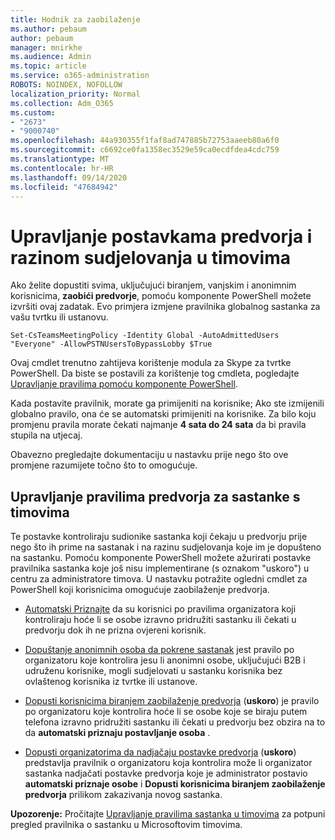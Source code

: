 ```yaml
---
title: Hodnik za zaobilaženje
ms.author: pebaum
author: pebaum
manager: mnirkhe
ms.audience: Admin
ms.topic: article
ms.service: o365-administration
ROBOTS: NOINDEX, NOFOLLOW
localization_priority: Normal
ms.collection: Adm_O365
ms.custom:
- "2673"
- "9000740"
ms.openlocfilehash: 44a930355f1faf8ad747885b72753aaeeb80a6f0
ms.sourcegitcommit: c6692ce0fa1358ec3529e59ca0ecdfdea4cdc759
ms.translationtype: MT
ms.contentlocale: hr-HR
ms.lasthandoff: 09/14/2020
ms.locfileid: "47684942"
---
```

# <a name="control-lobby-settings-and-level-of-participation-in-teams"></a>Upravljanje postavkama predvorja i razinom sudjelovanja u timovima

Ako želite dopustiti svima, uključujući biranjem, vanjskim i anonimnim korisnicima, **zaobići predvorje**, pomoću komponente PowerShell možete izvršiti ovaj zadatak. Evo primjera izmjene pravilnika globalnog sastanka za vašu tvrtku ili ustanovu.

`Set-CsTeamsMeetingPolicy -Identity Global -AutoAdmittedUsers "Everyone" -AllowPSTNUsersToBypassLobby $True`

Ovaj cmdlet trenutno zahtijeva korištenje modula za Skype za tvrtke PowerShell. Da biste se postavili za korištenje tog cmdleta, pogledajte [Upravljanje pravilima pomoću komponente PowerShell](https://docs.microsoft.com/microsoftteams/teams-powershell-overview#managing-policies-via-powershell).

Kada postavite pravilnik, morate ga primijeniti na korisnike; Ako ste izmijenili globalno pravilo, ona će se automatski primijeniti na korisnike. Za bilo koju promjenu pravila morate čekati najmanje **4 sata do 24 sata** da bi pravila stupila na utjecaj. 

Obavezno pregledajte dokumentaciju u nastavku prije nego što ove promjene razumijete točno što to omogućuje.


## <a name="understanding-teams-meeting-lobby-policy-controls"></a>Upravljanje pravilima predvorja za sastanke s timovima

Te postavke kontroliraju sudionike sastanka koji čekaju u predvorju prije nego što ih prime na sastanak i na razinu sudjelovanja koje im je dopušteno na sastanku. Pomoću komponente PowerShell možete ažurirati postavke pravilnika sastanka koje još nisu implementirane (s oznakom "uskoro") u centru za administratore timova. U nastavku potražite ogledni cmdlet za PowerShell koji korisnicima omogućuje zaobilaženje predvorja.

- [Automatski Priznajte](https://docs.microsoft.com/microsoftteams/meeting-policies-in-teams#automatically-admit-people) da su korisnici po pravilima organizatora koji kontroliraju hoće li se osobe izravno pridružiti sastanku ili čekati u predvorju dok ih ne prizna ovjereni korisnik.

- [Dopuštanje anonimnih osoba da pokrene sastanak](https://docs.microsoft.com/microsoftteams/meeting-policies-in-teams#allow-anonymous-people-to-start-a-meeting) jest pravilo po organizatoru koje kontrolira jesu li anonimni osobe, uključujući B2B i udruženu korisnike, mogli sudjelovati u sastanku korisnika bez ovlaštenog korisnika iz tvrtke ili ustanove.

- [Dopusti korisnicima biranjem zaobilaženje predvorja](https://docs.microsoft.com/microsoftteams/meeting-policies-in-teams#allow-dial-in-users-to-bypass-the-lobby-coming-soon) (**uskoro**) je pravilo po organizatoru koje kontrolira hoće li se osobe koje se biraju putem telefona izravno pridružiti sastanku ili čekati u predvorju bez obzira na to da **automatski priznaju postavljanje osoba** .

- [Dopusti organizatorima da nadjačaju postavke predvorja](https://docs.microsoft.com/microsoftteams/meeting-policies-in-teams#allow-organizers-to-override-lobby-settings-coming-soon) (**uskoro**) predstavlja pravilnik o organizatoru koja kontrolira može li organizator sastanka nadjačati postavke predvorja koje je administrator postavio **automatski priznaje osobe** i **Dopusti korisnicima biranjem zaobilaženje predvorja** prilikom zakazivanja novog sastanka.

**Upozorenje:** Pročitajte [Upravljanje pravilima sastanka u timovima](https://docs.microsoft.com/microsoftteams/meeting-policies-in-teams) za potpuni pregled pravilnika o sastanku u Microsoftovim timovima.
